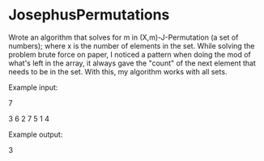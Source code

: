 # JosephusPermutations
Wrote an algorithm that solves for m in (X,m)-J-Permutation (a set of numbers); where x is the number of elements in the set. While solving the problem brute force on paper, I noticed a pattern when doing the mod of what's left in the array, it always gave the "count" of the next element that needs to be in the set. With this, my algorithm works with all sets.

Example input:

7

3 6 2 7 5 1 4

Example output:

3
